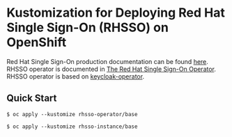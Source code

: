 # Kustomization for Deploying Red Hat Single Sign-On (RHSSO) on OpenShift

Red Hat Single Sign-On production documentation can be found [here](https://access.redhat.com/documentation/en-us/red_hat_single_sign-on). RHSSO operator is documented in [The Red Hat Single Sign-On Operator](https://access.redhat.com/documentation/en-us/red_hat_single_sign-on/7.4/html/server_installation_and_configuration_guide/operator). RHSSO operator is based on [keycloak-operator](https://github.com/keycloak/keycloak-operator).

## Quick Start

```
$ oc apply --kustomize rhsso-operator/base
```

```
$ oc apply --kustomize rhsso-instance/base
```
